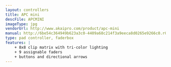 ```yaml
---
layout: controllers
title: APC mini
descFile: APCMINI
imageType: jpg
vendorUrl: http://www.akaipro.com/product/apc-mini
manual: http://6be54c364949b623a3c0-4409a68c214f3a9eeca8d0265e9266c0.r0.cf2.rackcdn.com/990/documents/APC%20mini%20-%20User%20Guide%20-%20v1.0.pdf
type: pad controller, faderbox
features: |
    + 8x8 clip matrix with tri-color lighting
    + 9 assignable faders 
    + buttons and directional arrows
---
```


